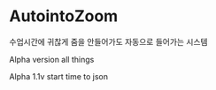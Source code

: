 # AutointoZoom
수업시간에 귀찮게 줌을 안들어가도 자동으로 들어가는 시스템

Alpha version all things

Alpha 1.1v start time to json
